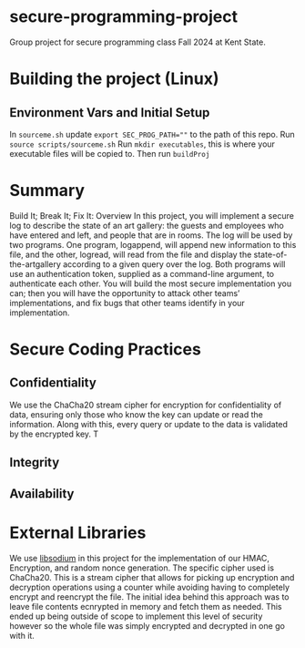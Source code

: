 # secure-programming-project
Group project for secure programming class Fall 2024 at Kent State.

# Building the project (Linux)
## Environment Vars and Initial Setup
In `sourceme.sh` update `export SEC_PROG_PATH=""` to the path of this repo.
Run `source scripts/sourceme.sh`
Run `mkdir executables`, this is where your executable files will be copied to.
Then run `buildProj`

# Summary
Build It; Break It; Fix It: Overview
In this project, you will implement a secure log to describe the state of an art gallery: the guests and
employees who have entered and left, and people that are in rooms. The log will be used by two
programs. One program, logappend, will append new information to this file, and the other, logread, 
will read from the file and display the state-of-the-artgallery according to a given query
over the log. Both programs will use an authentication token, supplied as a command-line argument, to
authenticate each other. You will build the most secure implementation you can; then you will have the opportunity to
attack other teams’ implementations, and fix bugs that other teams identify in your implementation.

# Secure Coding Practices
## Confidentiality
We use the ChaCha20 stream cipher for encryption for confidentiality of data, ensuring only those who know the key can update or read the information. Along with this, every query or update to the data is validated by the encrypted key. T
## Integrity
## Availability
# External Libraries
We use [libsodium](https://doc.libsodium.org/) in this project for the implementation of our HMAC, Encryption, and random nonce generation.
The specific cipher used is ChaCha20. This is a stream cipher that allows for picking up encryption and decryption operations using a counter while avoiding having to completely encrypt and reencrypt the file. The initial idea behind this approach was to leave file contents ecnrypted in memory and fetch them as needed. This ended up being outside of scope to implement this level of security however so the whole file was simply encrypted and decrypted in one go with it.